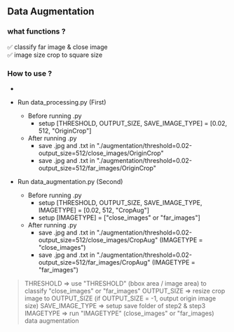 ## Data Augmentation


### what functions ?

✅ classify far image & close image <br>
✅ image size crop to square size <br>

### How to use ?

* 

* Run data_processing.py (First)
	* Before running .py
		* setup [THRESHOLD, OUTPUT_SIZE, SAVE_IMAGE_TYPE] = [0.02, 512, "OriginCrop"]
	* After running .py
		* save .jpg and .txt in "./augmentation/threshold=0.02-output_size=512/close_images/OriginCrop"
		* save .jpg and .txt in "./augmentation/threshold=0.02-output_size=512/far_images/OriginCrop" <br>

* Run data_augmentation.py (Second)
	* Before running .py
		* setup [THRESHOLD, OUTPUT_SIZE, SAVE_IMAGE_TYPE, IMAGETYPE] = [0.02, 512, "CropAug"]
        * setup [IMAGETYPE] = ["close_images" or "far_images"]
	* After running .py
		* save .jpg and .txt in "./augmentation/threshold=0.02-output_size=512/close_images/CropAug" (IMAGETYPE = "close_images")
		* save .jpg and .txt in "./augmentation/threshold=0.02-output_size=512/far_images/CropAug" (IMAGETYPE = "far_images") <br>

> THRESHOLD => use "THRESHOLD" (bbox area / image area) to classify "close_images" or "far_images"
> OUTPUT_SIZE => resize crop image to OUTPUT_SIZE (if OUTPUT_SIZE = -1, output origin image size)
> SAVE_IMAGE_TYPE => setup save folder of step2 & step3
> IMAGETYPE       => run "IMAGETYPE" (close_images" or "far_images) data augmentation
